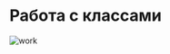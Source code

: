 # Работа с классами


![work](https://user-images.githubusercontent.com/85027066/213701127-b878fb86-7bdf-4429-b02c-92426cb297e0.png)
